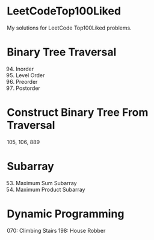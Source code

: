 # LeetCodeTop100Liked
My solutions for LeetCode Top100Liked problems.

# Binary Tree Traversal
  094. Inorder
  102. Level Order
  144. Preorder
  145. Postorder

# Construct Binary Tree From Traversal
  105, 106, 889

# Subarray
  053. Maximum Sum Subarray 
  152. Maximum Product Subarray

# Dynamic Programming
  070: Climbing Stairs
  198: House Robber
